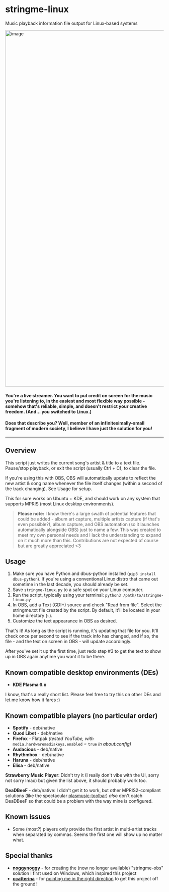 # stringme-linux
Music playback information file output for Linux-based systems

<img width="1884" height="1129" alt="image" src="https://github.com/user-attachments/assets/c73def00-0416-451b-8df1-381e90b65e38" />

#### You're a live streamer. You want to put credit on screen for the music you're listening to, in the easiest and most flexible way possible - somehow that's reliable, simple, and doesn't restrict your creative freedom. (And... you switched to Linux.)

#### Does that describe you? Well, member of an infinitesimally-small fragment of modern society, I believe I have just the solution for you!

_________

## Overview
This script just writes the current song's artist & title to a text file. Pause/stop playback, or exit the script (usually Ctrl + C), to clear the file.

If you're using this with OBS, OBS will automatically update to reflect the new artist & song name whenever the file itself changes (within a second of the track changing). See Usage for setup.

This for sure works on Ubuntu + KDE, and should work on any system that supports MPRIS (most Linux desktop environments).

> **Please note:** I know there's a large swath of potential features that could be added - album art capture, multiple artists capture (if that's even possible?), album capture, and OBS automation (so it launches automatically alongside OBS) just to name a few. This was created to meet my own personal needs and I lack the understanding to expand on it much more than this. Contributions are not expected of course but are greatly appreciated <3

## Usage
1. Make sure you have Python and dbus-python installed (`pip3 install dbus-python`). If you're using a conventional Linux distro that came out sometime in the last decade, you should already be set.
2. Save `stringme-linux.py` to a safe spot on your Linux computer.
3. Run the script, typically using your terminal: `python3 /path/to/stringme-linux.py`
4. In OBS, add a Text (GDI+) source and check "Read from file". Select the stringme.txt file created by the script. By default, it'll be located in your home directory (`~`).
5. Customize the text appearance in OBS as desired.

That's it! As long as the script is running, it's updating that file for you. It'll check once per second to see if the track info has changed, and if so, the file - and the text on screen in OBS - will update accordingly.

After you've set it up the first time, just redo step #3 to get the text to show up in OBS again anytime you want it to be there.

## Known compatible desktop environments (DEs)
- **KDE Plasma 6.x**

I know, that's a really short list. Please feel free to try this on other DEs and let me know how it fares :)

## Known compatible players (no particular order)
- **Spotify** - deb/native
- **Quod Libet** - deb/native
- **Firefox** - Flatpak *(tested YouTube, with* `media.hardwaremediakeys.enabled` *=* `true` *in about:config)*
- **Audacious** - deb/native
- **Rhythmbox** - deb/native
- **Haruna** - deb/native
- **Elisa** - deb/native

**Strawberry Music Player**: Didn't try it (I really don't vibe with the UI, sorry not sorry lmao) but given the list above, it should probably work too.

**DeaDBeeF** - deb/native: I didn't get it to work, but other MPRIS2-compliant solutions (like the spectacular [plasmusic-toolbar](https://github.com/ccatterina/plasmusic-toolbar)) _also_ don't catch DeaDBeeF so that could be a problem with the way mine is configured.

## Known issues
* Some (most?) players only provide the first artist in multi-artist tracks when separated by commas. Seems the first one will show up no matter what.

## Special thanks
- **[noggynoggy](https://github.com/noggynoggy)** - for creating the (now no longer available) "stringme-obs" solution I first used on Windows, which inspired this project
- **[ccatterina](https://github.com/ccatterina)** - for [pointing me in the right direction](https://github.com/ccatterina/plasmusic-toolbar/discussions/223#discussioncomment-14095165) to get this project off the ground!
